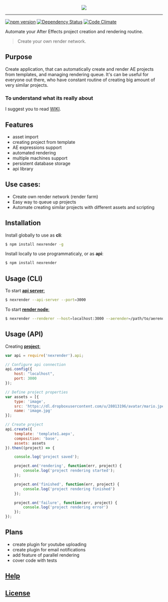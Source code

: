 <p align="center">
  <img src="https://cloud.githubusercontent.com/assets/2182108/13123763/8215afc6-d5c6-11e5-8462-039165c84e2f.png" />
</p>

-------

[![npm version](https://badge.fury.io/js/nexrender.svg)](https://badge.fury.io/js/nexrender)
[![Dependency Status](https://david-dm.org/inlife/nexrender.svg)](https://david-dm.org/inlife/nexrender)
[![Code Climate](https://codeclimate.com/github/Inlife/nexrender/badges/gpa.svg)](https://codeclimate.com/github/Inlife/nexrender)

Automate your After Effects project creation and rendering routine. 

>Create your own render network.

## Purpose
Create application, that can automatically create and render AE projects from templates, and managing rendering queue. It's can be useful for everyone out there, who have constant routine of creating big amount of very similar projects. 

### To understand what its really about
I suggest you to read [WIKI](https://github.com/Inlife/nexrender/wiki).

## Features
- asset import
- creating project from template
- AE expressions support
- automated rendering
- multiple machines support
- persistent database storage
- api library

## Use cases:
- Create own render network (render farm)
- Easy way to queue up projects
- Automate creating similar projects with different assets and scripting

## Installation
Install globally to use as **cli**:

```sh
$ npm install nexrender -g
```

Install locally to use programmaticaly, or as **api**:

```sh
$ npm install nexrender
```

## Usage (CLI)
To start [**api server**:](https://github.com/Inlife/nexrender/wiki/API-server)

```sh
$ nexrender --api-server --port=3000
```

To start [**render node**:](https://github.com/Inlife/nexrender/wiki/Rendering-node)

```sh
$ nexrender --renderer --host=localhost:3000 --aerender=/path/to/aerender
```

## Usage (API)

Creating [**project**:](https://github.com/Inlife/nexrender/wiki/Project-model)

```js
var api = require('nexrender').api;

// Configure api connection
api.config({
    host: "localhost",
    port: 3000
});

// Define project properties
var assets = [{
    type: 'image',
    src: 'https://dl.dropboxusercontent.com/u/28013196/avatar/mario.jpeg',
    name: 'image.jpg'
}];

// Create project
api.create({
    template: 'template1.aepx',
    composition: 'base',
    assets: assets
}).then((project) => {

    console.log('project saved');

    project.on('rendering', function(err, project) {
        console.log('project rendering started');
    });

    project.on('finished', function(err, project) {
        console.log('project rendering finished')
    });

    project.on('failure', function(err, project) {
        console.log('project rendering error')
    });
});
```

## Plans
- create plugin for youtube uploading
- create plugin for email notifications
- add feature of parallel rendering
- cover code with tests

## [Help](https://github.com/Inlife/nexrender/wiki)

## [License](LICENSE)
